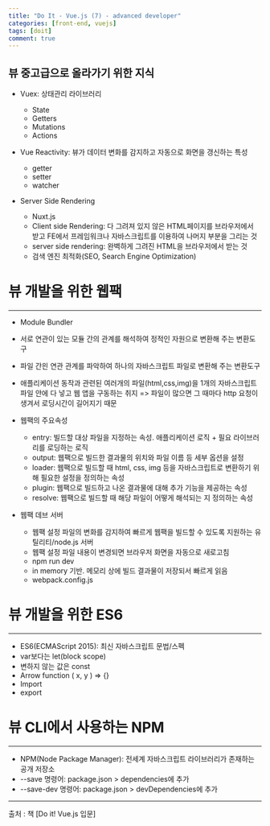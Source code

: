 ```yaml
---
title: "Do It - Vue.js (7) - advanced developer"
categories: [front-end, vuejs]
tags: [doit]
comment: true
---
```


## 뷰 중고급으로 올라가기 위한 지식

- Vuex: 상태관리 라이브러리

  - State
  - Getters
  - Mutations
  - Actions

- Vue Reactivity: 뷰가 데이터 변화를 감지하고 자동으로 화면을 갱신하는 특성

  - getter
  - setter
  - watcher

- Server Side Rendering

  - Nuxt.js
  - Client side Rendering: 다 그려져 있지 않은 HTML페이지를 브라우저에서 받고 FE에서 프레임워크나 자바스크립트를 이용하여 나머지 부분을 그리는 것
  - server side rendering: 완벽하게 그려진 HTML을 브라우저에서 받는 것
  - 검색 엔진 최적화(SEO, Search Engine Optimization)

# 뷰 개발을 위한 웹팩

---

- Module Bundler
- 서로 연관이 있는 모듈 간의 관계를 해석하여 정적인 자원으로 변환해 주는 변환도구
- 파일 간읜 연관 관계를 파악하여 하나의 자바스크립트 파일로 변환해 주는 변환도구
- 애플리케이션 동작과 관련된 여러개의 파일(html,css,img)을 1개의 자바스크립트 파일 안에 다 넣고 웹 앱을 구동하는 취지 => 파일이 많으면 그 때마다 http 요청이 생겨서 로딩시간이 길어지기 때문
- 웹팩의 주요속성

  - entry: 빌드할 대상 파일을 지정하는 속성. 애플리케이션 로직 + 필요 라이브러리를 로딩하는 로직
  - output: 웹팩으로 빌드한 결과물의 위치와 파일 이름 등 세부 옵션을 설정
  - loader: 웹팩으로 빌드할 때 html, css, img 등을 자바스크립트로 변환하기 위해 필요한 설정을 정의하는 속성
  - plugin: 웹팩으로 빌드하고 나온 결과물에 대해 추가 기능을 제공하는 속성
  - resolve: 웹팩으로 빌드할 때 해당 파일이 어떻게 해석되는 지 정의하는 속성

- 웹팩 데브 서버

  - 웹팩 설정 파일의 변화를 감지하여 빠르게 웹팩을 빌드할 수 있도록 지원하는 유틸리티/node.js 서버
  - 웹팩 설정 파일 내용이 변경되면 브라우저 화면을 자동으로 새로고침
  - npm run dev
  - in memory 기반. 메모리 상에 빌드 결과물이 저장되서 빠르게 읽음
  - webpack.config.js

# 뷰 개발을 위한 ES6

---

- ES6(ECMAScript 2015): 최신 자바스크립트 문법/스펙
- var보다는 let(block scope)
- 변하지 않는 값은 const
- Arrow function ( x, y ) => {}
- Import
- export

# 뷰 CLI에서 사용하는 NPM

---

- NPM(Node Package Manager): 전세계 자바스크립트 라이브러리가 존재하는 공개 저장소
- --save 명령어: package.json > dependencies에 추가
- --save-dev 명령어: package.json > devDependencies에 추가

---

출처 : 책 [Do it! Vue.js 입문]
